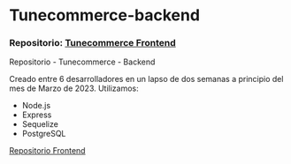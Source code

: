 # Tunecommerce-backend
### Repositorio: [Tunecommerce Frontend](https://github.com/NicoFJCruz/Tunecommerce-frontend)

Repositorio - Tunecommerce - Backend

Creado entre 6 desarrolladores en un lapso de dos semanas a principio del mes de Marzo de 2023.
 Utilizamos:
* Node.js
* Express
* Sequelize
* PostgreSQL

[Repositorio Frontend](https://github.com/NeilenC/Tunecommerce-frontend/tree/main)


